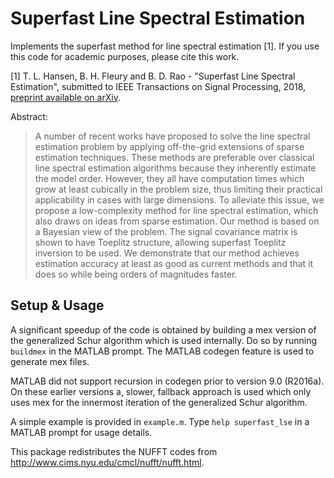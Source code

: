 # Superfast Line Spectral Estimation
Implements the superfast method for line spectral estimation [1]. If you use
this code for academic purposes, please cite this work.

[1] T. L. Hansen, B. H. Fleury and B. D. Rao - "Superfast Line Spectral
Estimation", submitted to IEEE Transactions on Signal Processing, 2018,
[preprint available on arXiv](https://arxiv.org/abs/1705.06073).

Abstract:
> A number of recent works have proposed to solve the line spectral
> estimation problem by applying off-the-grid extensions of sparse
> estimation techniques. These methods are preferable over classical line
> spectral estimation algorithms because they inherently estimate the model
> order. However, they all have computation times which grow at least
> cubically in the problem size, thus limiting their practical applicability
> in cases with large dimensions. To alleviate this issue, we
> propose a low-complexity method for line spectral estimation, which also
> draws on ideas from sparse estimation. Our method is based on a
> Bayesian view of the problem. The signal covariance matrix is shown to
> have Toeplitz structure, allowing superfast Toeplitz inversion to be used.
> We demonstrate that our method achieves estimation accuracy at least as
> good as current methods and that it does so while being orders of
> magnitudes faster.

## Setup & Usage
A significant speedup of the code is obtained by building a mex version of the
generalized Schur algorithm which is used internally. Do so by running
`buildmex` in the MATLAB prompt. The MATLAB codegen feature is used to generate
mex files.

MATLAB did not support recursion in codegen prior to version 9.0 (R2016a). On
these earlier versions a, slower, fallback approach is used which only uses
mex for the innermost iteration of the generalized Schur algorithm.

A simple example is provided in `example.m`. Type `help superfast_lse` in a
MATLAB prompt for usage details.

This package redistributes the NUFFT codes from
http://www.cims.nyu.edu/cmcl/nufft/nufft.html.

